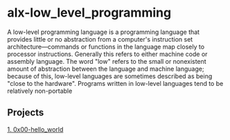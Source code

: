 # alx-low_level_programming
A low-level programming language is a programming language that provides little or no abstraction from a computer's instruction set architecture—commands or functions in the language map closely to processor instructions. Generally this refers to either machine code or assembly language. The word "low" refers to the small or nonexistent amount of abstraction between the language and machine language; because of this, low-level languages are sometimes described as being "close to the hardware". Programs written in low-level languages tend to be relatively non-portable

## Projects
[1. 0x00-hello_world](https://github.com/Mfuseini10/alx-low_level_programming/tree/master/0x00-hello_world)
